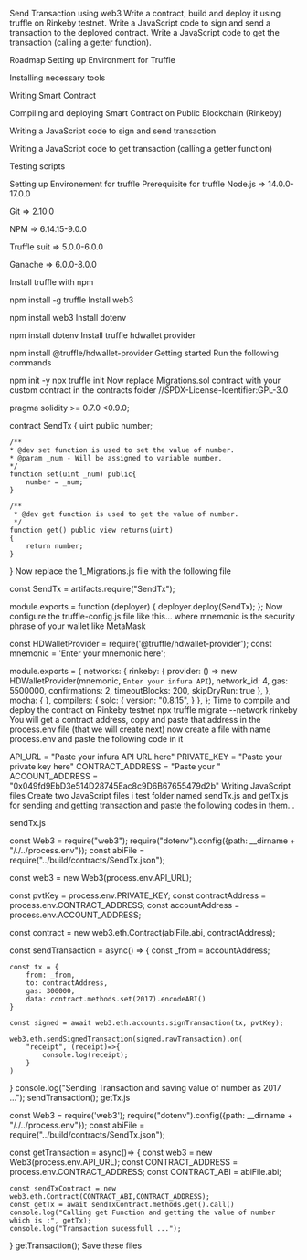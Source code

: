 Send Transaction using web3
Write a contract, build and deploy it using truffle on Rinkeby testnet. Write a JavaScript code to sign and send a transaction to the deployed contract. Write a JavaScript code to get the transaction (calling a getter function).

Roadmap
Setting up Environment for Truffle

Installing necessary tools

Writing Smart Contract

Compiling and deploying Smart Contract on Public Blockchain (Rinkeby)

Writing a JavaScript code to sign and send transaction

Writing a JavaScript code to get transaction (calling a getter function)

Testing scripts

Setting up Environement for truffle
Prerequisite for truffle
Node.js => 14.0.0-17.0.0

Git => 2.10.0

NPM => 6.14.15-9.0.0

Truffle suit => 5.0.0-6.0.0

Ganache => 6.0.0-8.0.0

Install truffle with npm

  npm install -g truffle
Install web3

  npm install web3
Install dotenv

  npm install dotenv
Install truffle hdwallet provider

npm install @truffle/hdwallet-provider
Getting started
Run the following commands

npm init -y
npx truffle init
Now replace Migrations.sol contract with your custom contract in the contracts folder
//SPDX-License-Identifier:GPL-3.0

pragma solidity >= 0.7.0 <0.9.0;

contract SendTx
{
    uint public number;

    /**
    * @dev set function is used to set the value of number.
    * @param _num - Will be assigned to variable number.
    */
    function set(uint _num) public{
        number = _num;
    }

    /**
     * @dev get function is used to get the value of number.
     */
    function get() public view returns(uint)
    {
        return number;
    }
}
Now replace the 1_Migrations.js file with the following file

const SendTx = artifacts.require("SendTx");

module.exports = function (deployer) {
  deployer.deploy(SendTx);
};
Now configure the truffle-config.js file like this... where mnemonic is the security phrase of your wallet like MetaMask

const HDWalletProvider = require('@truffle/hdwallet-provider');
const mnemonic = 'Enter your mnemonic here';
 
module.exports = {
    networks: {
    rinkeby: {
        provider: () => new HDWalletProvider(mnemonic, `Enter your infura API`),
        network_id: 4,
        gas: 5500000,
        confirmations: 2,
        timeoutBlocks: 200,
        skipDryRun: true
    },
    },
   mocha: {
   },
   compilers: {
     solc: {
       version: "0.8.15",
     }
   },
 };
Time to compile and deploy the contract on Rinkeby testnet
npx truffle migrate --network rinkeby
You will get a contract address, copy and paste that address in the process.env file (that we will create next)
now create a file with name process.env and paste the following code in it

API_URL = "Paste your infura API URL here"
PRIVATE_KEY = "Paste your private key here"
CONTRACT_ADDRESS = "Paste your "
ACCOUNT_ADDRESS = "0x049fd9EbD3e514D28745Eac8c9D6B67655479d2b"
Writing JavaScript files
Create two JavaScript files i test folder named sendTx.js and getTx.js for sending and getting transaction and paste the following codes in them...

sendTx.js

const Web3 = require("web3");
require("dotenv").config({path: __dirname + "/./../process.env"});
const abiFile = require("../build/contracts/SendTx.json");

const web3 = new Web3(process.env.API_URL);

const pvtKey = process.env.PRIVATE_KEY;
const contractAddress = process.env.CONTRACT_ADDRESS;
const accountAddress = process.env.ACCOUNT_ADDRESS;

const contract = new web3.eth.Contract(abiFile.abi, contractAddress);

const sendTransaction = async() =>
{
    const _from = accountAddress;
    
    const tx = {
        from: _from,
        to: contractAddress,
        gas: 300000,
        data: contract.methods.set(2017).encodeABI()
    }

    const signed = await web3.eth.accounts.signTransaction(tx, pvtKey);
    
    web3.eth.sendSignedTransaction(signed.rawTransaction).on(
        "receipt", (receipt)=>{
            console.log(receipt);
        }
    )
}
console.log("Sending Transaction and saving value of number as 2017 ...");
sendTransaction();
getTx.js

const Web3 = require('web3');
require("dotenv").config({path: __dirname + "/./../process.env"});
const abiFile = require("../build/contracts/SendTx.json");

const getTransaction = async()=>
{
    const web3 = new Web3(process.env.API_URL);
    const CONTRACT_ADDRESS = process.env.CONTRACT_ADDRESS;
    const CONTRACT_ABI =  abiFile.abi;

    const sendTxContract = new web3.eth.Contract(CONTRACT_ABI,CONTRACT_ADDRESS);
    const getTx = await sendTxContract.methods.get().call()
    console.log("Calling get Function and getting the value of number which is :", getTx);
    console.log("Transaction sucessfull ...");
}
getTransaction();
Save these files
